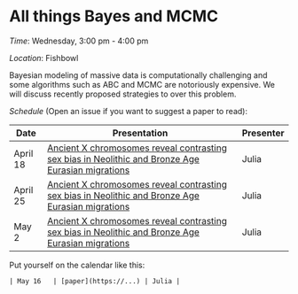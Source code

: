 # All things Bayes and MCMC
*Time*: Wednesday, 3:00 pm - 4:00 pm

*Location*: Fishbowl

Bayesian modeling of massive data is computationally challenging and some algorithms such as ABC and MCMC are notoriously expensive. We will discuss recently proposed strategies to over this problem.   

*Schedule* (Open an issue if you want to suggest a paper to read):

| Date | Presentation | Presenter |
|------|--------------|-----------|
| April 18 | [Ancient X chromosomes reveal contrasting sex bias in Neolithic and Bronze Age Eurasian migrations](http://www.pnas.org/content/114/10/2657.abstract.html)| Julia |
| April 25 | [Ancient X chromosomes reveal contrasting sex bias in Neolithic and Bronze Age Eurasian migrations](http://www.pnas.org/content/114/10/2657.abstract.html)| Julia |
| May 2 | [Ancient X chromosomes reveal contrasting sex bias in Neolithic and Bronze Age Eurasian migrations](http://www.pnas.org/content/114/10/2657.abstract.html)| Julia |



Put yourself on the calendar like this:
```
| May 16   | [paper](https://...) | Julia |
